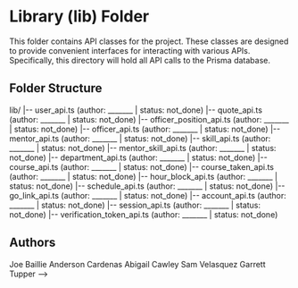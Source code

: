 # Library (lib) Folder

This folder contains API classes for the project. These classes are designed to provide convenient interfaces for interacting with various APIs.
Specifically, this directory will hold all API calls to the Prisma database.

## Folder Structure

lib/
|-- user_api.ts (author: _______ | status: not_done)
|-- quote_api.ts (author: _______ | status: not_done)
|-- officer_position_api.ts (author: _______ | status: not_done)
|-- officer_api.ts (author: _______ | status: not_done)
|-- mentor_api.ts (author: _______ | status: not_done)
|-- skill_api.ts (author: _______ | status: not_done)
|-- mentor_skill_api.ts (author: _______ | status: not_done)
|-- department_api.ts (author: _______ | status: not_done)
|-- course_api.ts (author: _______ | status: not_done)
|-- course_taken_api.ts (author: _______ | status: not_done)
|-- hour_block_api.ts (author: _______ | status: not_done)
|-- schedule_api.ts (author: _______ | status: not_done)
|-- go_link_api.ts (author: _______ | status: not_done)
|-- account_api.ts (author: _______ | status: not_done)
|-- session_api.ts (author: _______ | status: not_done)
|-- verification_token_api.ts (author: _______ | status: not_done)

<!-- Please fill out file names as you go -->

## Authors

Joe Baillie
Anderson Cardenas
Abigail Cawley
Sam Velasquez
Garrett Tupper
-->